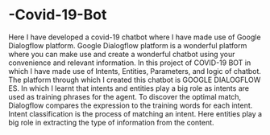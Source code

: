 # -Covid-19-Bot
Here I have developed a covid-19 chatbot where I have made use of Google Dialogflow platform. Google Dialogflow platform is a wonderful platform where you can make use and create a wonderful chatbot using your convenience and relevant information.
In this project of COVID-19 BOT in which I have made use of Intents, Entities, Parameters, and logic of chatbot. The platform through which I created this chatbot is GOOGLE DIALOGFLOW ES.   In which I learnt that intents and entities play a big role as intents are used as training phrases for the agent. To discover the optimal match, Dialogflow compares the expression to the training words for each intent. Intent classification is the process of matching an intent. Here entities play a big role in extracting the type of information from the content. 

